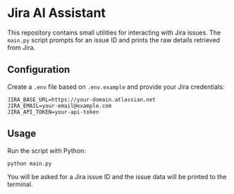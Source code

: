 # Jira AI Assistant

This repository contains small utilities for interacting with Jira issues. The `main.py` script prompts for an issue ID and prints the raw details retrieved from Jira.

## Configuration

Create a `.env` file based on `.env.example` and provide your Jira credentials:

```
JIRA_BASE_URL=https://your-domain.atlassian.net
JIRA_EMAIL=your-email@example.com
JIRA_API_TOKEN=your-api-token
```

## Usage

Run the script with Python:

```bash
python main.py
```

You will be asked for a Jira issue ID and the issue data will be printed to the terminal.
